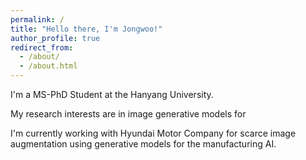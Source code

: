 ```yaml
---
permalink: /
title: "Hello there, I'm Jongwoo!"
author_profile: true
redirect_from: 
  - /about/
  - /about.html
---
```


I'm a MS-PhD Student at the Hanyang University.



My research interests are in image generative models for 



I'm currently working with Hyundai Motor Company for scarce image augmentation using generative models for the manufacturing AI. 